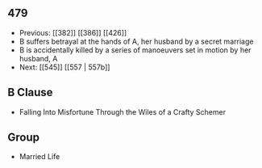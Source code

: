 ## 479
- Previous: [[382]] [[386]] [[426]] 
- B suffers betrayal at the hands of A, her husband by a secret marriage
- B is accidentally killed by a series of manoeuvers set in motion by her husband, A
- Next: [[545]] [[557 | 557b]] 

## B Clause
- Falling Into Misfortune Through the Wiles of a Crafty Schemer

## Group
- Married Life


